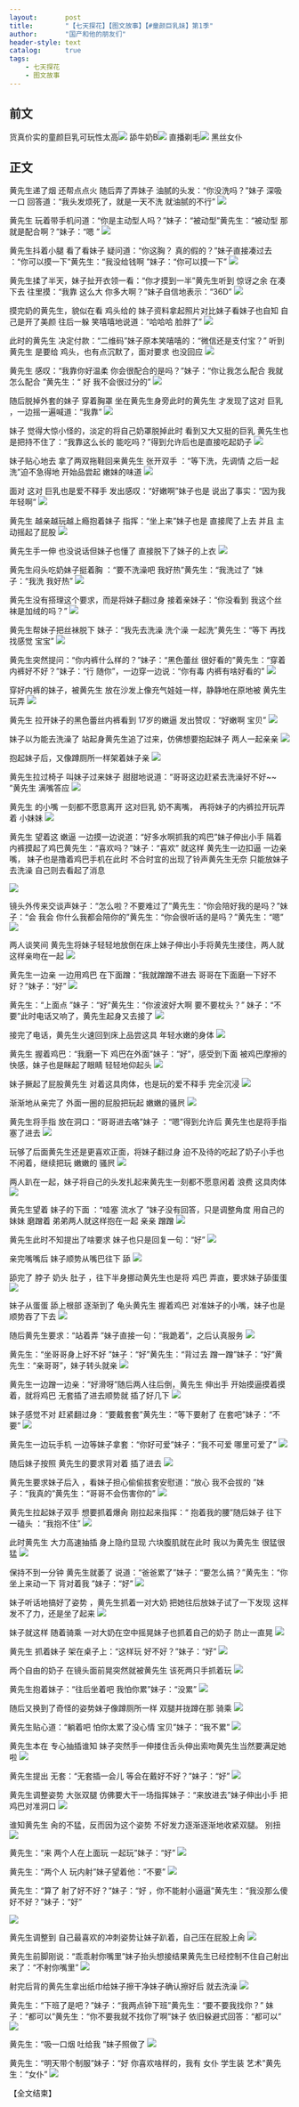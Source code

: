 ```yaml
---
layout:       post
title:        "【七天探花】【图文故事】【#童颜巨乳妹】第1季"
author:       "国产和他的朋友们"
header-style: text
catalog:      true
tags:
    - 七天探花
    - 图文故事
---
```


## 前文

货真价实的童颜巨乳可玩性太高![](https://85zc.app/tupian/forum/202409/13/194545l5i753mmo50x4gim.gif)
舔牛奶B![](https://85zc.app/tupian/forum/202409/13/223228fw99w0903f8t3ndx.gif)
直播剃毛![](https://85zc.app/tupian/forum/202409/13/223212oikg1vpvi912svv1.gif)
黑丝女仆

## 正文

黄先生递了烟 还帮点点火 随后弄了弄妹子 油腻的头发：“你没洗吗？”妹子 深吸一口 回答道：“我头发烦死了，就是一天不洗 就油腻的不行”
![](https://jt.mcq93.app/tupian/forum/202409/24/181022gi4er90omuceuhb0.gif)

黄先生 玩着带手机问道：“你是主动型人吗？”妹子：“被动型”黄先生：“被动型 那就是配合啊？”妹子：“嗯 ”
![](https://jt.mcq93.app/tupian/forum/202409/24/181023ko7ak0maa77ziph0.gif)

黄先生抖着小腿 看了看妹子 疑问道：“你这胸？ 真的假的？”妹子直接凑过去 ：“你可以摸一下”黄先生：“我没给钱啊 ”妹子：“你可以摸一下”
![](https://jt.mcq93.app/tupian/forum/202409/24/181025sx54pfqfhf5c55xm.gif)

黄先生揉了半天，妹子扯开衣领一看：“你才摸到一半”黄先生听到 惊讶之余 在凑下去 往里摸：“我靠 这么大 你多大啊？”妹子自信地表示：“36D”
![](https://jt.mcq93.app/tupian/forum/202409/24/181027hyh3xu6f6hvtt3fx.gif)

摸完奶的黄先生，貌似在看 鸡头给的 妹子资料拿起照片对比妹子看妹子也自知 自己是开了美颜 往后一躲 笑嘻嘻地说道：“哈哈哈 脸胖了”
![](https://jt.mcq93.app/tupian/forum/202409/24/181029gjmgc9tzybn2fy2v.gif)

此时的黄先生 决定付款：“二维码”妹子原本笑嘻嘻的：“微信还是支付宝？” 听到黄先生 是要给 鸡头，也有点沉默了，面对要求 也没回应
![](https://jt.mcq93.app/tupian/forum/202409/24/181032kya1vagyksrv9gby.gif)

黄先生 感叹：“我靠你好温柔 你会很配合的是吗？”妹子：“你让我怎么配合 我就怎么配合 ”黄先生：“ 好 我不会很过分的”
![](https://jt.mcq93.app/tupian/forum/202409/24/181038a8l6szlvzh56lv5p.gif)

随后脱掉外套的妹子 穿着胸罩 坐在黄先生身旁此时的黄先生 才发现了这对 巨乳 ，一边摇一遍喊道：“我靠”
![](https://jt.mcq93.app/tupian/forum/202409/24/181047cyt9ttff18ykw99f.gif)

妹子 觉得大惊小怪的，淡定的将自己奶罩脱掉此时 看到又大又挺的巨乳 黄先生也是把持不住了：“我靠这么长的 能吃吗？”得到允许后也是直接吃起奶子
![](https://jt.mcq93.app/tupian/forum/202409/24/181055c3hdds8122s55d83.gif)

妹子贴心地去 拿了两双拖鞋回来黄先生 张开双手 ：“等下洗，先调情 之后一起洗”迫不急得地 开始品尝起 嫩妹的味道
![](https://jt.mcq93.app/tupian/forum/202409/24/181102wm0vor0yprili5qo.gif)

面对 这对 巨乳也是爱不释手 发出感叹：“好嫩啊”妹子也是 说出了事实：“因为我年轻啊”
![](https://jt.mcq93.app/tupian/forum/202409/24/181109d61uhzem6ciiphqu.gif)

黄先生 越亲越玩越上瘾抱着妹子 指挥：“坐上来”妹子也是 直接爬了上去 并且 主动摇起了屁股
![](https://jt.mcq93.app/tupian/forum/202409/24/181116qvdgjbv9szuvqm19.gif)

黄先生手一伸 也没说话但妹子也懂了 直接脱下了妹子的上衣
![](https://jt.mcq93.app/tupian/forum/202409/24/181123ebmypucmt7g61jfb.gif)

黄先生闷头吃奶妹子挺着胸 ：“要不洗澡吧 我好热”黄先生：“我洗过了 ”妹子：“我洗 我好热”
![](https://jt.mcq93.app/tupian/forum/202409/24/181129uckkv7i0ac0da1kd.gif)

黄先生没有搭理这个要求，而是将妹子翻过身 接着亲妹子：“你没看到 我这个丝袜是加绒的吗？”
![](https://jt.mcq93.app/tupian/forum/202409/24/181137e4p88pdlxxx8dfpy.gif)

黄先生帮妹子把丝袜脱下 妹子：“我先去洗澡 洗个澡 一起洗”黄先生：“等下 再找找感觉 宝宝”
![](https://jt.mcq93.app/tupian/forum/202409/24/181143cyoe1nwpfrfrbcrl.gif)

黄先生突然提问：“你内裤什么样的？”妹子：“黑色蕾丝 很好看的”黄先生：“穿着内裤好不好？”妹子：“行 随你”，一边穿一边说：“你有毒 内裤有啥好看的”
![](https://jt.mcq93.app/tupian/forum/202409/24/181151hjoj8cnss50ngeco.gif)

穿好内裤的妹子，被黄先生 放在沙发上像充气娃娃一样，静静地在原地被 黄先生玩弄
![](https://jt.mcq93.app/tupian/forum/202409/24/181157xgusk6dmdflsn661.gif)

黄先生 拉开妹子的黑色蕾丝内裤看到 17岁的嫩逼 发出赞叹：“好嫩啊 宝贝”
![](https://jt.mcq93.app/tupian/forum/202409/24/181205qzck6r7y86882z42.gif)

妹子以为能去洗澡了 站起身黄先生追了过来，仿佛想要抱起妹子 两人一起亲亲
![](https://jt.mcq93.app/tupian/forum/202409/24/181213izxx5lp4hpo5xl5p.gif)

抱起妹子后，又像蹲厕所一样架着妹子亲
![](https://jt.mcq93.app/tupian/forum/202409/24/181220wjpiqe0zhe9e9ilw.gif)

黄先生拉过椅子 叫妹子过来妹子 甜甜地说道：“哥哥这边赶紧去洗澡好不好~~ ”黄先生 满嘴答应
![](https://jt.mcq93.app/tupian/forum/202409/24/181228hdwy5w7x7as7io51.gif)

黄先生 的小嘴 一刻都不愿意离开 这对巨乳 奶不离嘴， 再将妹子的内裤拉开玩弄着 小妹妹
![](https://jt.mcq93.app/tupian/forum/202409/24/181235jkiko0dyzvyv07k9.gif)

黄先生 望着这 嫩逼 一边摸一边说道：“好多水啊抓我的鸡巴”妹子伸出小手 隔着内裤摸起了鸡巴黄先生：“喜欢吗？”妹子：“喜欢”
就这样 黄先生一边扣逼 一边亲嘴， 妹子也是撸着鸡巴手机在此时 不合时宜的出现了铃声黄先生无奈 只能放妹子去洗澡 自己则去看起了消息

![](https://jt.mcq93.app/tupian/forum/202409/24/181242lz04vnsxt4prw6lx.gif)

 镜头外传来交谈声妹子：“怎么啦？不要难过了”黄先生：“你会陪好我的是吗？”妹子：“会 我会 你什么我都会陪你的”黄先生：“你会很听话的是吗？”黄先生：“嗯”
![](https://jt.mcq93.app/tupian/forum/202409/24/181249a1yx61x71f1ggxgg.gif)

两人谈笑间 黄先生将妹子轻轻地放倒在床上妹子伸出小手将黄先生搂住，两人就这样亲吻在一起
![](https://jt.mcq93.app/tupian/forum/202409/24/181257pop8a86qwsj1qz3w.gif)

黄先生一边亲 一边用鸡巴 在下面蹭：“我就蹭蹭不进去 哥哥在下面磨一下好不好？”妹子：“好”
![](https://jt.mcq93.app/tupian/forum/202409/24/181305bggwh4zfuq3995uu.gif)

黄先生：“上面点 ”妹子：“好”黄先生：“你波波好大啊 要不要枕头？” 妹子：“不要”此时电话又响了，黄先生起身又去接了
![](https://jt.mcq93.app/tupian/forum/202409/24/181313ouo08wro8s80cowx.gif)

接完了电话，黄先生火速回到床上品尝这具 年轻水嫩的身体
![](https://jt.mcq93.app/tupian/forum/202409/24/181320jbdbuwc48dzoqkyo.gif)

黄先生 握着鸡巴：“我磨一下 鸡巴在外面”妹子：“好”，感受到下面 被鸡巴摩擦的快感，妹子也是眯起了眼睛 轻轻地仰起头 
![](https://jt.mcq93.app/tupian/forum/202409/24/181328q0ic0sip0jv77maz.gif)

妹子撅起了屁股黄先生 对着这具肉体，也是玩的爱不释手 完全沉浸
![](https://jt.mcq93.app/tupian/forum/202409/24/181335i2m2js7ur59yzq7s.gif)

渐渐地从亲完了 外面一圈的屁股把玩起 嫩嫩的骚屄 
![](https://jt.mcq93.app/tupian/forum/202409/24/181343swm93a4m4fe4bik3.gif)

黄先生将手指 放在洞口：“哥哥进去咯”妹子 ：“嗯”得到允许后 黄先生也是将手指塞了进去 
![](https://jt.mcq93.app/tupian/forum/202409/24/181351c2r2277kqeq72b22.gif)

玩够了后面黄先生还是更喜欢正面，将妹子翻过身 迫不及待的吃起了奶子小手也不闲着，继续把玩 嫩嫩的 骚屄 
![](https://jt.mcq93.app/tupian/forum/202409/24/181359vnefqqlq6cj96fff.gif)

两人趴在一起，妹子将自己的头发扎起来黄先生一刻都不愿意闲着 浪费 这具肉体 
![](https://jt.mcq93.app/tupian/forum/202409/24/181411yowvomo36jjvvpuu.gif)

黄先生望着 妹子的下面 ：“哇塞 流水了 ”妹子没有回答，只是调整角度 用自己的妹妹 磨蹭着 弟弟两人就这样抱在一起 亲亲 蹭蹭
![](https://jt.mcq93.app/tupian/forum/202409/24/181423u7w1g1f7fchlfw17.gif)

黄先生此时不知提出了啥要求 妹子也只是回复一句：“好”
![](https://jt.mcq93.app/tupian/forum/202409/24/181429xq8q5u2s9uzltltw.gif)

亲完嘴嘴后 妹子顺势从嘴巴往下 舔
![](https://jt.mcq93.app/tupian/forum/202409/24/181439t53skq1zhissqdfb.gif)

舔完了 脖子 奶头 肚子 ，往下半身挪动黄先生也是将 鸡巴 弄直，要求妹子舔蛋蛋
![](https://jt.mcq93.app/tupian/forum/202409/24/181451mrtb9busrnbjt00s.gif)

妹子从蛋蛋 舔上根部 逐渐到了 龟头黄先生 握着鸡巴 对准妹子的小嘴，妹子也是顺势吞了下去
![](https://jt.mcq93.app/tupian/forum/202409/24/181500upp5qev55hipvnep.gif)

随后黄先生要求：“站着弄 ”妹子直接一句：“我跪着”，之后认真服务
![](https://jt.mcq93.app/tupian/forum/202409/24/181517yjfrzzjfmqjlmyhz.gif)

黄先生：“坐哥哥身上好不好 ”妹子：“好”黄先生：“背过去 蹭一蹭”妹子：“好”黄先生：“亲哥哥”，妹子转头就亲
![](https://jt.mcq93.app/tupian/forum/202409/24/181525jrpzo28ro2s8znqh.gif)

黄先生一边蹭一边亲：“好滑呀”随后两人往后倒，黄先生 伸出手 开始摸逼摸着摸着，就将鸡巴 无套插了进去顺势就 插了好几下
![](https://jt.mcq93.app/tupian/forum/202409/24/181532zeezns3lieilooy3.gif)

妹子感觉不对 赶紧翻过身：“要戴套套”黄先生：“等下要射了 在套吧”妹子：“不要”
![](https://jt.mcq93.app/tupian/forum/202409/24/181540e0adfrnxtnd6qg6s.gif)

黄先生一边玩手机 一边等妹子拿套：“你好可爱”妹子：“我不可爱 哪里可爱了”
![](https://jt.mcq93.app/tupian/forum/202409/24/181548ftuhwtnu6pp1i1kr.gif)

随后妹子按照 黄先生的要求背对着 插了进去
![](https://jt.mcq93.app/tupian/forum/202409/24/181557emkvvi33zr9grwip.gif)

黄先生要求妹子后入 ，看妹子担心偷偷拔套安慰道：“放心 我不会拔的 ”妹子：“我真的”黄先生：“哥哥不会伤害你的”
![](https://jt.mcq93.app/tupian/forum/202409/24/181606pe00v3h1se950uwd.gif)

黄先生拉起妹子双手 想要抓着爆肏 刚拉起来指挥：“ 抱着我的腰”随后妹子 往下一磕头 ：“我抱不住”
![](https://jt.mcq93.app/tupian/forum/202409/24/181615okbcsskbf6ebvapf.gif)

此时黄先生 大力高速抽插 身上隐约显现 六块腹肌就在此时 我以为黄先生 很猛很猛
![](https://jt.mcq93.app/tupian/forum/202409/24/181624wqo57qer5wio5kie.gif)

保持不到一分钟 黄先生就萎了 说道：“爸爸累了”妹子：“要怎么搞？”黄先生：“你坐上来动一下 背对着我 ”妹子：“好”
![](https://jt.mcq93.app/tupian/forum/202409/24/181637kggng3igwghvog8w.gif)

妹子听话地搞好了姿势 ，黄先生抓着一对大奶 把她往后放妹子试了一下发现 这样发不了力，还是坐了起来
![](https://jt.mcq93.app/tupian/forum/202409/24/181648yoo64ww9nomfoh8w.gif)

妹子就这样 随着骑乘 一对大奶在空中摇晃妹子也抓着自己的奶子 防止一直晃
![](https://jt.mcq93.app/tupian/forum/202409/24/181657ja7j1jemid3edws3.gif)

黄先生 抓着妹子 架在桌子上：“这样玩 好不好？”妹子：“好”
![](https://jt.mcq93.app/tupian/forum/202409/24/181705r11rdsdtlxy11ygs.gif)

两个自由的奶子 在镜头面前晃突然就被黄先生 该死两只手抓着玩
![](https://jt.mcq93.app/tupian/forum/202409/24/181714gtinmmmt0717s0tp.gif)

黄先生抱着妹子：“往后坐着吧 我怕你累”妹子：“没累”
![](https://jt.mcq93.app/tupian/forum/202409/24/181722hdu5nm2xo5dd32cw.gif)

随后又换到了奇怪的姿势妹子像蹲厕所一样 双腿并拢蹲在那 骑乘
![](https://jt.mcq93.app/tupian/forum/202409/24/181730mlec9geokmchcso5.gif)

黄先生贴心道：“躺着吧 怕你太累了没心情 宝贝”妹子：“我不累”
![](https://jt.mcq93.app/tupian/forum/202409/24/181737zhjl5oozghrj35yj.gif)

黄先生本在 专心抽插谁知 妹子突然手一伸搂住舌头伸出索吻黄先生当然要满足她啦
![](https://jt.mcq93.app/tupian/forum/202409/24/181747e7aotoomo000ttzn.gif)

黄先生提出 无套：“无套插一会儿 等会在戴好不好？”妹子：“好”
![](https://jt.mcq93.app/tupian/forum/202409/24/181755xo43fafkgnngskgf.gif)

黄先生调整姿势 大张双腿 仿佛要大干一场指挥妹子：“来放进去”妹子伸出小手 把鸡巴对准洞口
![](https://jt.mcq93.app/tupian/forum/202409/24/181805ncs11kiswg8zjskf.gif)

谁知黄先生 肏的不猛，反而因为这个姿势 不好发力逐渐逐渐地收紧双腿。 别扭
![](https://jt.mcq93.app/tupian/forum/202409/24/181816rt8tzg8o70876gbk.gif)

黄先生：“来 两个人在上面玩 一起玩”妹子：“好”
![](https://jt.mcq93.app/tupian/forum/202409/24/181842un2fze10vd0e1z7i.gif)

黄先生：“两个人 玩内射”妹子望着他：“不要”
![](https://jt.mcq93.app/tupian/forum/202409/24/181907th68mh4m2kkj8m88.gif)

黄先生：“算了 射了好不好？”妹子：“好 ，你不能射小逼逼”黄先生：“我没那么傻 好不好？”妹子：“好”

![](https://jt.mcq93.app/tupian/forum/202409/24/181921rz4ii4vrzefhehez.gif)

黄先生调整到 自己最喜欢的冲刺姿势让妹子趴着，自己压在屁股上肏 
![](https://jt.mcq93.app/tupian/forum/202409/24/181936jo82deu5o1jmofog.gif)

黄先生前脚刚说：“乖乖射你嘴里”妹子抬头想接结果黄先生已经控制不住自己射出来了：“不射你嘴里”
![](https://jt.mcq93.app/tupian/forum/202409/24/182001dtdvdoggstnsn4to.gif)

射完后背的黄先生拿出纸巾给妹子擦干净妹子确认擦好后 就去洗澡
![](https://jt.mcq93.app/tupian/forum/202409/24/182026ateatrrtergtkt47.gif)

黄先生：“下班了是吧？”妹子：“我两点钟下班”黄先生：“要不要我找你？” 妹子：“都可以”黄先生：“你不要我就不找你了啊”妹子 依旧躲避式回答：“都可以”
![](https://jt.mcq93.app/tupian/forum/202409/24/182046ow555jwka11orh9j.gif)

黄先生：“吸一口烟 吐给我 ”妹子照做了
![](https://jt.mcq93.app/tupian/forum/202409/24/182107s0dd7dgedicdh57z.gif)

黄先生：“明天带个制服”妹子：“好 你喜欢啥样的，我有 女仆 学生装 艺术”黄先生：“女仆”
![](https://jt.mcq93.app/tupian/forum/202409/24/183313ogl9yr1w1919hewy.gif)

【全文结束】